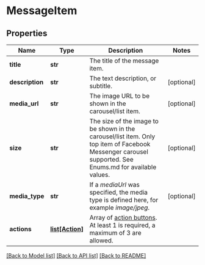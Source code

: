 # MessageItem

## Properties
Name | Type | Description | Notes
------------ | ------------- | ------------- | -------------
**title** | **str** | The title of the message item. | 
**description** | **str** | The text description, or subtitle. | [optional] 
**media_url** | **str** | The image URL to be shown in the carousel/list item. | [optional] 
**size** | **str** | The size of the image to be shown in the carousel/list item. Only top item of Facebook Messenger carousel supported. See Enums.md for available values.  | [optional] 
**media_type** | **str** | If a *mediaUrl* was specified, the media type is defined here, for example *image/jpeg*. | [optional] 
**actions** | [**list[Action]**](Action.md) | Array of [action buttons](https://docs.smooch.io/rest/#action-buttons). At least 1 is required, a maximum of 3 are allowed. | 

[[Back to Model list]](../README.md#documentation-for-models) [[Back to API list]](../README.md#documentation-for-api-endpoints) [[Back to README]](../README.md)


